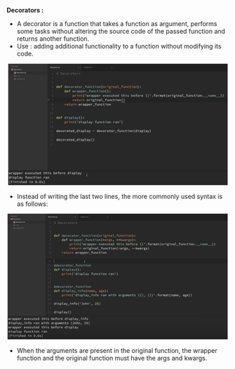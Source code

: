 **Decorators :**

* A decorator is a function that takes a function as argument, performs some tasks without altering the source code of the passed function and returns another function.
* Use : adding additional functionality to a function without modifying its code.

![decorators1](images/decorators1.PNG) 

* Instead of writing the last two lines, the more commonly used syntax is as follows:

![decorators2](images/decorators2.PNG) 

* When the arguments are present in the original function, the wrapper function and the original function must have the args and kwargs.